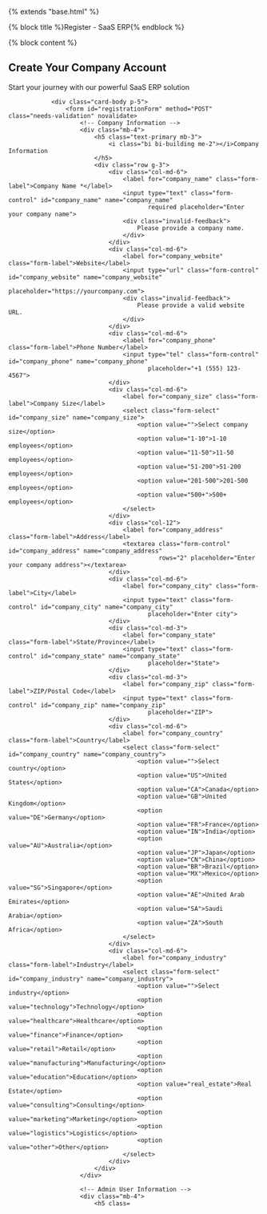 {% extends "base.html" %}

{% block title %}Register - SaaS ERP{% endblock %}

{% block content %}
<div class="container-fluid">
    <div class="row justify-content-center">
        <div class="col-lg-8 col-xl-6">
            <div class="card shadow-lg border-0">
                <div class="card-header bg-primary text-white text-center py-4">
                    <h2 class="mb-0">
                        <i class="bi bi-building me-3"></i>Create Your Company Account
                    </h2>
                    <p class="mb-0 mt-2 opacity-75">Start your journey with our powerful SaaS ERP solution</p>
                </div>
                
                <div class="card-body p-5">
                    <form id="registrationForm" method="POST" class="needs-validation" novalidate>
                        <!-- Company Information -->
                        <div class="mb-4">
                            <h5 class="text-primary mb-3">
                                <i class="bi bi-building me-2"></i>Company Information
                            </h5>
                            <div class="row g-3">
                                <div class="col-md-6">
                                    <label for="company_name" class="form-label">Company Name *</label>
                                    <input type="text" class="form-control" id="company_name" name="company_name" 
                                           required placeholder="Enter your company name">
                                    <div class="invalid-feedback">
                                        Please provide a company name.
                                    </div>
                                </div>
                                <div class="col-md-6">
                                    <label for="company_website" class="form-label">Website</label>
                                    <input type="url" class="form-control" id="company_website" name="company_website" 
                                           placeholder="https://yourcompany.com">
                                    <div class="invalid-feedback">
                                        Please provide a valid website URL.
                                    </div>
                                </div>
                                <div class="col-md-6">
                                    <label for="company_phone" class="form-label">Phone Number</label>
                                    <input type="tel" class="form-control" id="company_phone" name="company_phone" 
                                           placeholder="+1 (555) 123-4567">
                                </div>
                                <div class="col-md-6">
                                    <label for="company_size" class="form-label">Company Size</label>
                                    <select class="form-select" id="company_size" name="company_size">
                                        <option value="">Select company size</option>
                                        <option value="1-10">1-10 employees</option>
                                        <option value="11-50">11-50 employees</option>
                                        <option value="51-200">51-200 employees</option>
                                        <option value="201-500">201-500 employees</option>
                                        <option value="500+">500+ employees</option>
                                    </select>
                                </div>
                                <div class="col-12">
                                    <label for="company_address" class="form-label">Address</label>
                                    <textarea class="form-control" id="company_address" name="company_address" 
                                              rows="2" placeholder="Enter your company address"></textarea>
                                </div>
                                <div class="col-md-6">
                                    <label for="company_city" class="form-label">City</label>
                                    <input type="text" class="form-control" id="company_city" name="company_city" 
                                           placeholder="Enter city">
                                </div>
                                <div class="col-md-3">
                                    <label for="company_state" class="form-label">State/Province</label>
                                    <input type="text" class="form-control" id="company_state" name="company_state" 
                                           placeholder="State">
                                </div>
                                <div class="col-md-3">
                                    <label for="company_zip" class="form-label">ZIP/Postal Code</label>
                                    <input type="text" class="form-control" id="company_zip" name="company_zip" 
                                           placeholder="ZIP">
                                </div>
                                <div class="col-md-6">
                                    <label for="company_country" class="form-label">Country</label>
                                    <select class="form-select" id="company_country" name="company_country">
                                        <option value="">Select country</option>
                                        <option value="US">United States</option>
                                        <option value="CA">Canada</option>
                                        <option value="GB">United Kingdom</option>
                                        <option value="DE">Germany</option>
                                        <option value="FR">France</option>
                                        <option value="IN">India</option>
                                        <option value="AU">Australia</option>
                                        <option value="JP">Japan</option>
                                        <option value="CN">China</option>
                                        <option value="BR">Brazil</option>
                                        <option value="MX">Mexico</option>
                                        <option value="SG">Singapore</option>
                                        <option value="AE">United Arab Emirates</option>
                                        <option value="SA">Saudi Arabia</option>
                                        <option value="ZA">South Africa</option>
                                    </select>
                                </div>
                                <div class="col-md-6">
                                    <label for="company_industry" class="form-label">Industry</label>
                                    <select class="form-select" id="company_industry" name="company_industry">
                                        <option value="">Select industry</option>
                                        <option value="technology">Technology</option>
                                        <option value="healthcare">Healthcare</option>
                                        <option value="finance">Finance</option>
                                        <option value="retail">Retail</option>
                                        <option value="manufacturing">Manufacturing</option>
                                        <option value="education">Education</option>
                                        <option value="real_estate">Real Estate</option>
                                        <option value="consulting">Consulting</option>
                                        <option value="marketing">Marketing</option>
                                        <option value="logistics">Logistics</option>
                                        <option value="other">Other</option>
                                    </select>
                                </div>
                            </div>
                        </div>

                        <!-- Admin User Information -->
                        <div class="mb-4">
                            <h5 class=
